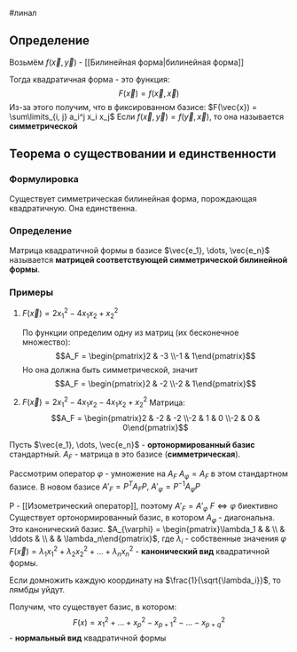 #линал 
## Определение
Возьмём $f(\vec{x}, \vec{y})$ - [[Билинейная форма|билинейная форма]]

Тогда квадратичная форма - это функция: $$F(\vec{x}) = f(\vec{x}, \vec{x})$$
Из-за этого получим, что в фиксированном базисе: $F(\vec{x}) = \sum\limits_{i, j} a_i^j x_i x_j$
Если $f(\vec{x}, \vec{y}) = f(\vec{y}, \vec{x})$, то она называется **симметрической**
## Теорема о существовании и единственности
### Формулировка
Существует симметрическая билинейная форма, порождающая квадратичную. Она единственна.
### Определение
Матрица квадратичной формы в базисе $\vec{e_1}, \dots, \vec{e_n}$ называется **матрицей соответствующей симметрической билинейной формы**.
### Примеры
1. $F(\vec{x}) = 2x^2_1 - 4x_1x_2 + x_2^2$

	По функции определим одну из матриц (их бесконечное множество): $$A_F = \begin{pmatrix}2 & -3 \\-1 & 1\end{pmatrix}$$
	Но она должна быть симметрической, значит $$A_F = \begin{pmatrix}2 & -2 \\-2 & 1\end{pmatrix}$$
2. $F(\vec{x}) = 2x^2_1 - 4x_1x_2 - 4 x_1 x_2+ x_2^2$
	Матрица: $$A_F = \begin{pmatrix}2 & -2 & -2 \\-2 & 1 & 0 \\-2 & 0 & 0\end{pmatrix}$$

Пусть $\vec{e_1}, \dots, \vec{e_n}$ - **ортонормированный базис** стандартный.
$A_F$ - матрица в это базисе (**симметрическая**).

Рассмотрим оператор $\varphi$ - умножение на $A_F$
$A_{\varphi} = A_F$ в этом стандартном базисе.
В новом базисе $A'_F = P^{T}A_F P, \ A'_{\varphi} = P^{-1} A_{\varphi} P$

P - [[Изометрический оператор]], поэтому
$A'_F = A'_{\varphi}$
$F \iff \varphi$ биективно
Существует ортонормированный базис, в котором $A_{\varphi}$ - диагональна. Это канонический базис.
$A_{\varphi} = \begin{pmatrix}\lambda_1 &  &  \\ & \ddots &  \\ &  & \lambda_n\end{pmatrix}$, где $\lambda_i$ - собственные значения $\varphi$
$F(\vec{x}) = \lambda_1 x_1^2 + \lambda_2 x_2^2 + \dots + \lambda_n x_n^2$ - **канонический вид** квадратичной формы.

Если домножить каждую координату на $\frac{1}{\sqrt{\lambda_i}}$, то лямбды уйдут.

Получим, что существует базис, в котором: $$F(x) = x_1^2 + \dots + x_p^2 - x_{p + 1}^2 - \dots - x_{p + q}^2$$ - **нормальный вид** квадратичной формы
 
